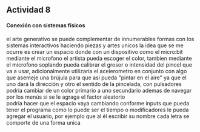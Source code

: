## Actividad 8 

#### Conexión con sistemas físicos

el arte generativo se puede complementar de innumerables formas con los sistemas interactivos haciendo piezas y artes unicos la idea que se me ocurre es crear un espacio donde con un dispositivo como el micro:bit  
mediante el microfono el artista pueda escoger el color, tambien mediante el microfono soplando pueda calibrar el grosor o intensidad del pincel que va a usar, adicionalmente utilizaria el acelerometro en conjunto con algo que asemeje una brújula 
para que asi pueda "pintar en el aire" ya que el uno dará la dirección y otro el sentido de la pincelada, con pulsadores podria cambiar de un color primario a uno secundario ademas de navegar por los menús si se le agraga el factor aleatorio  
podria hacer que el espacio vaya cambiando conforme inputs que pueda tener el programa como lo puede ser el tiempo o modificadores le pueda agregar el usuario, por ejemplo que al él escribir su nombre cada letra se comporte de una forma unica 
